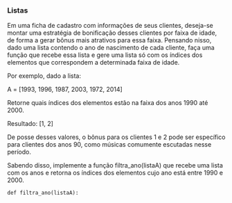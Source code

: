 ### Listas

Em uma ficha de cadastro com informações de seus clientes, deseja-se montar uma estratégia de bonificação desses clientes por faixa de idade, de forma a gerar bônus mais atrativos para essa faixa. Pensando nisso, dado uma lista contendo o ano de nascimento de cada cliente, faça uma função que recebe essa lista e gere uma lista só com os índices dos elementos que correspondem a determinada faixa de idade. 

Por exemplo, dado a lista:

A = [1993, 1996, 1987, 2003, 1972, 2014]

Retorne quais índices dos elementos estão na faixa dos anos 1990 até 2000.

Resultado: [1, 2]

De posse desses valores, o bônus para os clientes 1 e 2 pode ser específico para clientes dos anos 90, como músicas comumente escutadas nesse período. 

Sabendo disso, implemente a função filtra_ano(listaA) que recebe uma lista com os anos e retorna os índices dos elementos cujo ano está entre 1990 e 2000.

```
def filtra_ano(listaA):

```